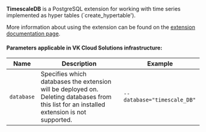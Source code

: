 **TimescaleDB** is a PostgreSQL extension for working with time series implemented as hyper tables (`create_hypertable').

More information about using the extension can be found on the [extension documentation page](https://docs.timescale.com/api/latest ).

#### Parameters applicable in VK Cloud Solutions infrastructure:

|Name|Description|Example|
|---|---|---|
|`database`|Specifies which databases the extension will be deployed on. Deleting databases from this list for an installed extension is not supported.|`--database="timescale_DB"`|
